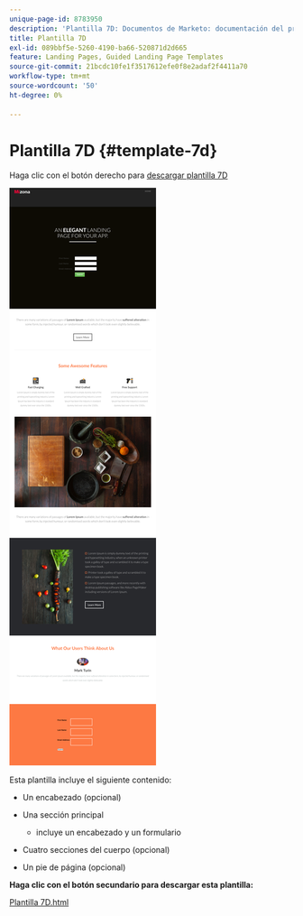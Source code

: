 ```yaml
---
unique-page-id: 8783950
description: 'Plantilla 7D: Documentos de Marketo: documentación del producto'
title: Plantilla 7D
exl-id: 089bbf5e-5260-4190-ba66-520871d2d665
feature: Landing Pages, Guided Landing Page Templates
source-git-commit: 21bcdc10fe1f3517612efe0f8e2adaf2f4411a70
workflow-type: tm+mt
source-wordcount: '50'
ht-degree: 0%

---
```


# Plantilla 7D {#template-7d}

Haga clic con el botón derecho para [descargar plantilla 7D](https://experienceleague.adobe.com/landing/marketo/lp-templates/template-7d.html)

![](assets/image2015-7-29-15-3a5-3a39.png)

Esta plantilla incluye el siguiente contenido:

* Un encabezado (opcional)
* Una sección principal

   * incluye un encabezado y un formulario

* Cuatro secciones del cuerpo (opcional)
* Un pie de página (opcional)

**Haga clic con el botón secundario para descargar esta plantilla:**

[Plantilla 7D.html](https://experienceleague.adobe.com/landing/marketo/lp-templates/template-7d.html)

